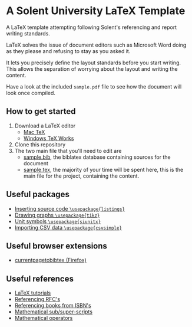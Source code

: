# A Solent University LaTeX Template

A LaTeX template attempting following Solent's referencing and report writing standards.  

LaTeX solves the issue of document editors such as Microsoft Word doing as they please and refusing to stay as you asked it.

It lets you precisely define the layout standards before you start writing. This allows the separation of worrying about the layout and writing the content. 

Have a look at the included `sample.pdf` file to see how the document will look once compiled.

## How to get started

1.  Download a LaTeX editor
	- [Mac TeX](https://tug.org/mactex/)
	- [Windows TeX Works](https://www.tug.org/texworks/)
2. Clone this repository 
3. The two main file that you'll need to edit are 
	- [sample.bib](sample.bib), the biblatex database containing sources for the document
	- [sample.tex](sample.tex), the majority of your time will be spent here, this is the main file for the project, containing the content. 

## Useful packages

- [Inserting source code `\usepackage{listings}`](https://en.wikibooks.org/wiki/LaTeX/Source_Code_Listings)
- [Drawing graphs `\usepackage{tikz}`](https://cremeronline.com/LaTeX/minimaltikz.pdf)
- [Unit symbols `\usepackage{siunitx}`](https://anorien.csc.warwick.ac.uk/mirrors/CTAN/macros/latex/contrib/SIunits/SIunits.pdf)
- [Importing CSV data `\usepackage{csvsimple}`](http://anorien.csc.warwick.ac.uk/mirrors/CTAN/macros/latex/contrib/csvsimple/csvsimple.pdf)

## Useful browser extensions

- [currentpagetobibtex (Firefox)](https://addons.mozilla.org/en-US/firefox/addon/currentpagetobibtex/)

## Useful references

- [LaTeX tutorials](https://www.overleaf.com/learn/latex/Creating_a_document_in_LaTeX)
- [Referencing RFC's](https://notesofaprogrammer.blogspot.com/2014/11/bibtex-entries-for-ietf-rfcs-and.html)
- [Referencing books from ISBN's](https://www.ottobib.com/)
- [Mathematical sub/super-scripts](https://www.overleaf.com/learn/latex/Subscripts_and_superscripts)
- [Mathematical operators](https://oeis.org/wiki/List_of_LaTeX_mathematical_symbols#Binary_operators)
